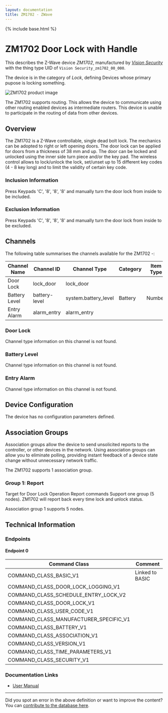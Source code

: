 ```yaml
---
layout: documentation
title: ZM1702 - ZWave
---
```


{% include base.html %}

# ZM1702 Door Lock with Handle
This describes the Z-Wave device *ZM1702*, manufactured by *[Vision Security](http://www.visionsecurity.com.tw/)* with the thing type UID of ```Vision Security_zm1702_00_000```.

The device is in the category of *Lock*, defining Devices whose primary pupose is locking something.

![ZM1702 product image](https://opensmarthouse.org/assets/zwave/attachments/411/ZM1702.png)


The ZM1702 supports routing. This allows the device to communicate using other routing enabled devices as intermediate routers.  This device is unable to participate in the routing of data from other devices.

## Overview

The ZM1702 is a Z-Wave controllable, single dead bolt lock. The mechanics can be adopted to right or left opening doors. The door lock can be applied for doors from a thickness of 38 mm and up. The door can be locked and unlocked using the inner side turn piece and/or the key pad. The wireless control allows to lock/unlock the lock, set/unset up to 15 different key codes (4 - 8 key long) and to limit the validity of certain key code.

### Inclusion Information

Press Keypads 'C', '8', '8', '8' and manually turn the door lock from inside to be included.

### Exclusion Information

Press Keypads 'C', '8', '8', '8' and manually turn the door lock from inside to be excluded.

## Channels

The following table summarises the channels available for the ZM1702 -:

| Channel Name | Channel ID | Channel Type | Category | Item Type |
|--------------|------------|--------------|----------|-----------|
| Door Lock | lock_door | lock_door |  |  | 
| Battery Level | battery-level | system.battery_level | Battery | Number |
| Entry Alarm | alarm_entry | alarm_entry |  |  | 

### Door Lock
Channel type information on this channel is not found.

### Battery Level
Channel type information on this channel is not found.

### Entry Alarm
Channel type information on this channel is not found.



## Device Configuration

The device has no configuration parameters defined.

## Association Groups

Association groups allow the device to send unsolicited reports to the controller, or other devices in the network. Using association groups can allow you to eliminate polling, providing instant feedback of a device state change without unnecessary network traffic.

The ZM1702 supports 1 association group.

### Group 1: Report

Target for Door Lock Operation Report commands
Support one group (5 nodes). ZM1702 will report back every time lock and unlock status. 

Association group 1 supports 5 nodes.

## Technical Information

### Endpoints

#### Endpoint 0

| Command Class | Comment |
|---------------|---------|
| COMMAND_CLASS_BASIC_V1| Linked to BASIC|
| COMMAND_CLASS_DOOR_LOCK_LOGGING_V1| |
| COMMAND_CLASS_SCHEDULE_ENTRY_LOCK_V2| |
| COMMAND_CLASS_DOOR_LOCK_V1| |
| COMMAND_CLASS_USER_CODE_V1| |
| COMMAND_CLASS_MANUFACTURER_SPECIFIC_V1| |
| COMMAND_CLASS_BATTERY_V1| |
| COMMAND_CLASS_ASSOCIATION_V1| |
| COMMAND_CLASS_VERSION_V1| |
| COMMAND_CLASS_TIME_PARAMETERS_V1| |
| COMMAND_CLASS_SECURITY_V1| |

### Documentation Links

* [User Manual](https://www.opensmarthouse.org/zwavedatabase/411/zm1702.pdf)

---

Did you spot an error in the above definition or want to improve the content?
You can [contribute to the database here](https://www.opensmarthouse.org/zwavedatabase/411).
